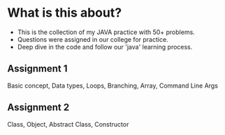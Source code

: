 # What is this about?
- This is the collection of my JAVA practice with 50+ problems.
- Questions were assigned in our college for practice.
- Deep dive in the code and follow our 'java' learning process.

## Assignment 1
Basic concept, Data types, Loops, Branching, Array, Command Line Args

## Assignment 2
Class, Object, Abstract Class, Constructor